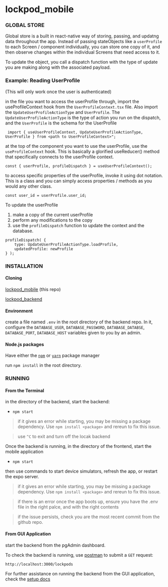 # lockpod_mobile

### **GLOBAL STORE**

Global store is a built in react-native way of storing, passing, and updatng data throughout the app. Instead of passing stateObjects like a `userProfile` to each Screen / component individually, you can store one copy of it, and then observe changes within the individual Screens that need access to it.

To update the object, you call a dispatch function with the type of update you are making along with the associated payload.

### **Example: Reading UserProfile**

(This will only work once the user is authenticated)

in the file you want to access the userProfile through, import the useProfileContext hook from the `UserProfileContext.tsx` file. Also import the `UpdateUserProfileActionType` and `UserProfile`. The `UpdateUserProfileActionType` is the type of action you run on the dispatch, and the `UserProfile` is the schema for the UserProfile

` import { useUserProfileContext, UpdateUserProfileActionType, UserProfile } from <path to UserProfileContext>";`

at the top of the component you want to use the userProfile, use the `useProfileContext` hook. This is basically a glorified useReducer() method that specifically connects to the userProfile context.

`const { userProfile, profileDispatch } = useUserProfileContext();`

to access specific properties of the userProfile, invoke it using dot notation. This is a class and you can simply access properties / methods as you would any other class.

`const user_id = userProfile.user_id;`

To update the userProfile

1. make a copy of the current userProfile
2. perform any modifications to the copy
3. use the `profileDispatch` function to update the context and the database.

```
profileDispatch( {
    type: UpdateUserProfileActionType.loadProfile,
    updatedProfile: newProfile
} );
```

### **INSTALLATION**

#### **Cloning**

[lockpod_mobile](https://github.com/Lockpodco/lockpod_mobile) (this repo)

[lockpod_backend](https://github.com/Lockpodco/lockpod_backend)

#### **Environment**

create a file named `.env` in the root directory of the backend repo. In it, configure the `DATABASE_USER`, `DATABASE_PASSWORD`, `DATABASE_DATABSE`, `DATABASE_PORT`, `DATABASE_HOST` variables given to you by an admin.

#### **Node.js packages**

Have either the [`npm`](https://docs.npmjs.com/downloading-and-installing-node-js-and-npm) or [`yarn`](https://classic.yarnpkg.com/lang/en/docs/install/#mac-stable) package manager

run `npm install` in the root directory.

### **RUNNING**

#### **From the Terminal**

in the directory of the backend, start the backend:

- `npm start`

> if it gives an error while starting, you may be missing a package dependency. Use `npm install <package>` and rereun to fix this issue.

> use `^C` to exit and turn off the locak backend

Once the backend is running, in the directory of the frontend, start the mobile application

- `npm start`

then use commands to start device simulators, refresh the app, or restart the expo server.

> if it gives an error while starting, you may be missing a package dependency. Use `npm install <package>` and rereun to fix this issue.

> if there is an error once the app boots up, ensure you have the .env file in the right palce, and with the right contents

> if the issue persists, check you are the most recent commit from the github repo.

#### **From GUI Application**

start the backend from the pgAdmin dashboard.

To check the backend is running, use [postman](https://web.postman.co/workspace/My-Workspace~e06a3dd2-cd19-4dbc-8670-dfa02a571206/request/create?requestId=e50bbb7f-12fa-4771-865c-81dcfad44b3c) to submit a `GET` request:

`http://localhost:3000/lockpods`

For further assistance on running the backend from the GUI application, check the [setup docs](https://docs.google.com/document/d/1p3ZJFpEFAl-a8mAdTrjhQ3hbEYJSQLrv5l4eS-d9EvQ/edit)
